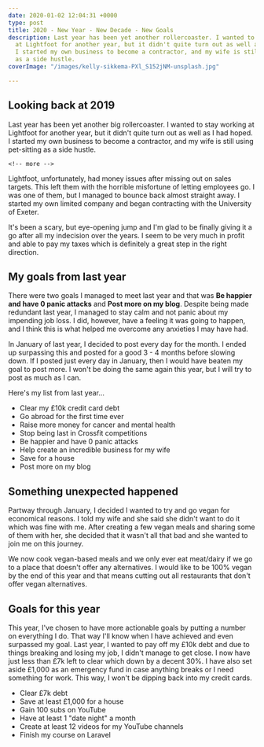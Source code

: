 ```yaml
---
date: 2020-01-02 12:04:31 +0000
type: post
title: 2020 - New Year - New Decade - New Goals
description: Last year has been yet another rollercoaster. I wanted to stay working
  at Lightfoot for another year, but it didn't quite turn out as well as I had hoped.
  I started my own business to become a contractor, and my wife is still using pet-sitting
  as a side hustle.
coverImage: "/images/kelly-sikkema-PXl_S152jNM-unsplash.jpg"

---
```

## Looking back at 2019

Last year has been yet another big rollercoaster. I wanted to stay working at Lightfoot for another year, but it didn't quite turn out as well as I had hoped. I started my own business to become a contractor, and my wife is still using pet-sitting as a side hustle. 

    <!-- more -->

Lightfoot, unfortunately, had money issues after missing out on sales targets. This left them with the horrible misfortune of letting employees go. I was one of them, but I managed to bounce back almost straight away. I started my own limited company and began contracting with the University of Exeter.

It's been a scary, but eye-opening jump and I'm glad to be finally giving it a go after all my indecision over the years. I seem to be very much in profit and able to pay my taxes which is definitely a great step in the right direction.

## My goals from last year

There were two goals I managed to meet last year and that was **Be happier and have 0 panic attacks** and **Post more on my blog**. Despite being made redundant last year, I managed to stay calm and not panic about my impending job loss. I did, however, have a feeling it was going to happen, and I think this is what helped me overcome any anxieties I may have had.

In January of last year, I decided to post every day for the month. I ended up surpassing this and posted for a good 3 - 4 months before slowing down. If I posted just every day in January, then I would have beaten my goal to post more. I won't be doing the same again this year, but I will try to post as much as I can.

Here's my list from last year...

* Clear my £10k credit card debt
* Go abroad for the first time ever
* Raise more money for cancer and mental health
* Stop being last in Crossfit competitions
* Be happier and have 0 panic attacks
* Help create an incredible business for my wife
* Save for a house
* Post more on my blog

## Something unexpected happened

Partway through January, I decided I wanted to try and go vegan for economical reasons. I told my wife and she said she didn't want to do it which was fine with me. After creating a few vegan meals and sharing some of them with her, she decided that it wasn't all that bad and she wanted to join me on this journey.

We now cook vegan-based meals and we only ever eat meat/dairy if we go to a place that doesn't offer any alternatives. I would like to be 100% vegan by the end of this year and that means cutting out all restaurants that don't offer vegan alternatives.

## Goals for this year

This year, I've chosen to have more actionable goals by putting a number on everything I do. That way I'll know when I have achieved and even surpassed my goal. Last year, I wanted to pay off my £10k debt and due to things breaking and losing my job, I didn't manage to get close. I now have just less than £7k left to clear which down by a decent 30%. I have also set aside £1,000 as an emergency fund in case anything breaks or I need something for work. This way, I won't be dipping back into my credit cards.

* Clear £7k debt
* Save at least £1,000 for a house
* Gain 100 subs on YouTube
* Have at least 1 "date night" a month
* Create at least 12 videos for my YouTube channels
* Finish my course on Laravel
